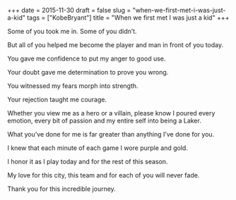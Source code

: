 +++
date = 2015-11-30
draft = false
slug = "when-we-first-met-i-was-just-a-kid"
tags = ["KobeBryant"]
title = "When we first met I was just a kid"
+++

Some of you took me in. Some of you didn’t.

But all of you helped me become the player and man in front of you today.

You gave me confidence to put my anger to good use.

Your doubt gave me determination to prove you wrong.

You witnessed my fears morph into strength.

Your rejection taught me courage.

Whether you view me as a hero or a villain, please know I poured every emotion, every bit of passion and my entire self into being a Laker.

What you’ve done for me is far greater than anything I’ve done for you.

I knew that each minute of each game I wore purple and gold.

I honor it as I play today and for the rest of this season.

My love for this city, this team and for each of you will never fade.

Thank you for this incredible journey.